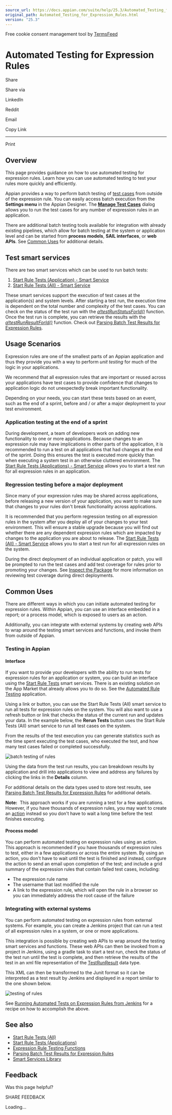 ```yaml
---
source_url: https://docs.appian.com/suite/help/25.3/Automated_Testing_for_Expression_Rules.html
original_path: Automated_Testing_for_Expression_Rules.html
version: "25.3"
---
```


Free cookie consent management tool by [TermsFeed](https://www.termsfeed.com/)

# Automated Testing for Expression Rules

Share

Share via

LinkedIn

Reddit

Email

Copy Link

* * *

Print

## Overview

This page provides guidance on how to use automated testing for expression rules. Learn how you can use automated testing to test your rules more quickly and efficiently.

Appian provides a way to perform batch testing of [test cases](Expression_Rules.html#test-cases) from outside of the expression rule. You can easily access batch execution from the **Settings menu** in the Appian Designer. The [**Manage Test Cases**](Expression_Rule_Testing.html#test-case-management) dialog allows you to run the test cases for any number of expression rules in an application.

There are additional batch testing tools available for integration with already existing pipelines, which allow for batch testing at the system or application level and can be started from **process models**, **SAIL interfaces**, or **web APIs**. See [Common Uses](#common-uses) for additional details.

## Test smart services

There are two smart services which can be used to run batch tests:

1.  [Start Rule Tests (Application) - Smart Service](Start_Rule_Tests_Applications_Smart_Service.html)
2.  [Start Rule Tests (All) - Smart Service](Start_Rule_Tests_All_Smart_Service.html)

These smart services support the execution of test cases at the application(s) and system levels. After starting a test run, the execution time is dependent on the total number and complexity of the test cases. You can check on the status of the test run with the _[a!testRunStatusForId()](fnc_testing_a_testrunstatusforid.html)_ function. Once the test run is complete, you can retrieve the results with the _[a!testRunResultForId()](fnc_testing_a_testrunresultforid.html)_ function. Check out [Parsing Batch Test Results for Expression Rules](Parsing_Batch_Test_Results_for_Expression_Rules.html).

## Usage Scenarios

Expression rules are one of the smallest parts of an Appian application and thus they provide you with a way to perform _unit testing_ for much of the logic in your applications.

We recommend that all expression rules that are important or reused across your applications have test cases to provide confidence that changes to application logic do not unexpectedly break important functionality.

Depending on your needs, you can start these tests based on an event, such as the end of a sprint, before and / or after a major deployment to your test environment.

### Application testing at the end of a sprint

During development, a team of developers work on adding new functionality to one or more applications. Because changes to an expression rule may have implications in other parts of the application, it is recommended to run a test on all applications that had changes at the end of the sprint. Doing this ensures the test is executed more quickly than when executing a system test in an otherwise cluttered environment. The [Start Rule Tests (Applications) - Smart Service](Start_Rule_Tests_Applications_Smart_Service.html) allows you to start a test run for all expression rules in an application.

### Regression testing before a major deployment

Since many of your expression rules may be shared across applications, before releasing a new version of your application, you want to make sure that changes to your rules don't break functionality across applications.

It is recommended that you perform regression testing on all expression rules in the system after you deploy all of your changes to your test environment. This will ensure a stable upgrade because you will find out whether there are any dependent expression rules which are impacted by changes to the application you are about to release. The [Start Rule Tests (All) - Smart Service](Start_Rule_Tests_All_Smart_Service.html) allows you to start a test run for all expression rules on the system.

During the direct deployment of an individual application or patch, you will be prompted to run the test cases and add test coverage for rules prior to promoting your changes. See [Inspect the Package](Deploy_to_Target_Environments.html#inspect-the-package) for more information on reviewing test coverage during direct deployments.

## Common Uses

There are different ways in which you can initiate automated testing for expression rules. Within Appian, you can use an interface embedded in a report; or a process model, which is exposed to users as an action.

Additionally, you can integrate with external systems by creating web APIs to wrap around the testing smart services and functions, and invoke them from outside of Appian.

### Testing in Appian

#### Interface

If you want to provide your developers with the ability to run tests for expression rules for an application or system, you can build an interface using the [Start Rule Tests](#test-smart-services) smart services. There is an existing solution on the App Market that already allows you to do so. See the [Automated Rule Testing](https://community.appian.com/b/appmarket/posts/automated-rule-testing-application) application.

Using a link or button, you can use the Start Rule Tests (All) smart service to run all tests for expression rules on the system. You will also want to use a refresh button or link that checks the status of the current run and updates your data. In the example below, the **Rerun Tests** button uses the Start Rule Tests (All) smart service to run all test cases on the system.

From the results of the test execution you can generate statistics such as the time spent executing the test cases, who executed the test, and how many test cases failed or completed successfully.

![batch testing of rules](images/Batch_Testing_of_Rules.png)

Using the data from the test run results, you can breakdown results by application and drill into applications to view and address any failures by clicking the links in the **Details** column.

For additional details on the data types used to store test results, see [Parsing Batch Test Results for Expression Rules](Parsing_Batch_Test_Results_for_Expression_Rules.html) for additional details.

**Note:**  This approach works if you are running a test for a few applications. However, if you have thousands of expression rules, you may want to create an [action](#process-model) instead so you don't have to wait a long time before the test finishes executing.

#### Process model

You can perform automated testing on expression rules using an action. This approach is recommended if you have thousands of expression rules to test, either in a few applications or across the entire system. By using an action, you don't have to wait until the test is finished and instead, configure the action to send an email upon completion of the test; and include a grid summary of the expression rules that contain failed test cases, including:

-   The expression rule name
-   The username that last modified the rule
-   A link to the expression rule, which will open the rule in a browser so you can immediately address the root cause of the failure

### Integrating with external systems

You can perform automated testing on expression rules from external systems. For example, you can create a Jenkins project that can run a test of all expression rules in a system, or one or more applications.

This integration is possible by creating web APIs to wrap around the testing smart services and functions. These web APIs can then be invoked from a project in Jenkins, using a gradle task to start a test run, check the status of the test run until the test is complete, and then retrieve the results of the test in an xml file representation of the [TestRunResult](Parsing_Batch_Test_Results_for_Expression_Rules.html#testrunresult) data type.

This XML can then be transformed to the Junit format so it can be interpreted as a test result by Jenkins and displayed in a report similar to the one shown below.

![testing of rules](images/Testing_of_Rules_from_CI.png)

See [Running Automated Tests on Expression Rules from Jenkins](Running_Automated_Tests_on_Expression_Rules_with_Jenkins.html) for a recipe on how to accomplish the above.

## See also

-   [Start Rule Tests (All)](Start_Rule_Tests_All_Smart_Service.html)
-   [Start Rule Tests (Applications)](Start_Rule_Tests_Applications_Smart_Service.html)
-   [Expression Rule Testing Functions](Expression_Rule_Testing_Functions.html)
-   [Parsing Batch Test Results for Expression Rules](Parsing_Batch_Test_Results_for_Expression_Rules.html)
-   [Smart Services Library](Smart_Services.html)

## Feedback

Was this page helpful?

SHARE FEEDBACK

Loading...